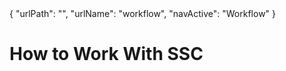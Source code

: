 <data>
{
    "urlPath": "",
    "urlName": "workflow",
    "navActive": "Workflow"
}
</data>

# How to Work With SSC
